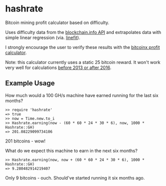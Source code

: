 hashrate
========

Bitcoin mining profit calculator based on difficulty. 

Uses difficulty data from the [blockchain.info API](https://blockchain.info/charts/difficulty) and extrapolates data with simple linear regression (via. [linefit](https://github.com/escline/linefit)).

I strongly encourage the user to verify these results with the [bitcoinx profit calculator](http://www.bitcoinx.com/profit/).

Note: this calculator currently uses a static 25 bitcoin reward. It won't work very well for calculations [before 2013 or after 2016](https://en.bitcoin.it/wiki/Controlled_Currency_Supply).

## Example Usage

How much would a 100 GH/s machine have earned running for the last six months?
  
    >> require 'hashrate'
    => true
    >> now = Time.new.to_i
    >> Hashrate.earning(now - (60 * 60 * 24 * 30 * 6), now, 1000 * Hashrate::GH)
    => 201.08229099734106

201 bitcoins - wow!

What do we expect this machine to earn in the next six months?

    >> Hashrate.earning(now, now + (60 * 60 * 24 * 30 * 6), 1000 * Hashrate::GH)
    => 9.280482914219407

Only 9 bitcoins - ouch. Should've started running it six months ago.